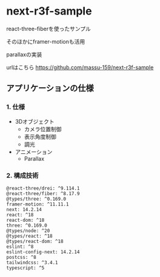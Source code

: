 # next-r3f-sample
react-three-fiberを使ったサンプル

そのほかにframer-motionも活用

parallaxの実装


urlはこちら
https://github.com/massu-159/next-r3f-sample

## アプリケーションの仕様

### 1. 仕様
- 3Dオブジェクト
  - カメラ位置制御
  - 表示角度制御
  - 調光
- アニメーション
  - Parallax


### 2. 構成技術
    @react-three/drei: ^9.114.1
    @react-three/fiber: ^8.17.9
    @types/three: ^0.169.0
    framer-motion: ^11.11.1
    next: 14.2.14
    react: ^18
    react-dom: ^18
    three: ^0.169.0
    @types/node: ^20
    @types/react: ^18
    @types/react-dom: ^18
    eslint: ^8
    eslint-config-next: 14.2.14
    postcss: ^8
    tailwindcss: ^3.4.1
    typescript: ^5

